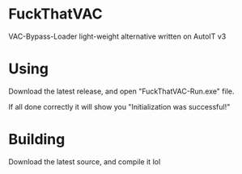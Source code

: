 # FuckThatVAC
VAC-Bypass-Loader light-weight alternative written on AutoIT v3


# Using
Download the latest release, and open "FuckThatVAC-Run.exe" file.

If all done correctly it will show you "Initialization was successful!"


# Building
Download the latest source, and compile it lol
